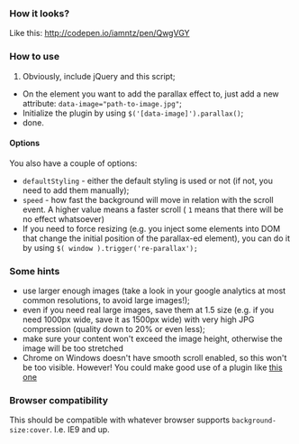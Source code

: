 ### How it looks?

Like this: http://codepen.io/iamntz/pen/QwgVGY

### How to use

1. Obviously, include jQuery and this script;
- On the element you want to add the parallax effect to, just add a new attribute: `data-image="path-to-image.jpg"`;
- Initialize the plugin by using `$('[data-image]').parallax()`;
- done.

#### Options
You also have a couple of options:

- `defaultStyling` - either the default styling is used or not (if not, you need to add them manually);
- `speed` - how fast the background will move in relation with the scroll event. A higher value means a faster scroll ( `1` means that there will be no effect whatsoever)
- If you need to force resizing (e.g. you inject some elements into DOM that change the initial position of the parallax-ed element), you can do it by using `$( window ).trigger('re-parallax');`

### Some hints

- use larger enough images (take a look in your google analytics at most common resolutions, to avoid large images!);
- even if you need real large images, save them at 1.5 size (e.g. if you need 1000px wide, save it as 1500px wide) with very high JPG compression (quality down to 20% or even less);
- make sure your content won't exceed the image height, otherwise the image will be too stretched
- Chrome on Windows doesn't have smooth scroll enabled, so this won't be too visible. However! You could make good use of a plugin like [this one](https://github.com/simov/simplr-smoothscroll)

### Browser compatibility
This should be compatible with whatever browser supports `background-size:cover`. I.e. IE9 and up.
